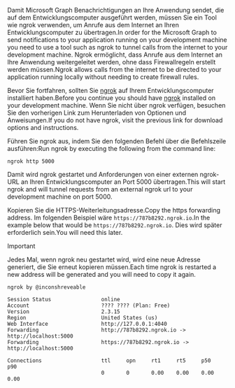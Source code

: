 <!-- markdownlint-disable MD002 MD041 -->

<span data-ttu-id="e32e7-101">Damit Microsoft Graph Benachrichtigungen an Ihre Anwendung sendet, die auf dem Entwicklungscomputer ausgeführt werden, müssen Sie ein Tool wie ngrok verwenden, um Anrufe aus dem Internet an Ihren Entwicklungscomputer zu übertragen.</span><span class="sxs-lookup"><span data-stu-id="e32e7-101">In order for the Microsoft Graph to send notifications to your application running on your development machine you need to use a tool such as ngrok to tunnel calls from the internet to your development machine.</span></span> <span data-ttu-id="e32e7-102">Ngrok ermöglicht, dass Anrufe aus dem Internet an Ihre Anwendung weitergeleitet werden, ohne dass Firewallregeln erstellt werden müssen.</span><span class="sxs-lookup"><span data-stu-id="e32e7-102">Ngrok allows calls from the internet to be directed to your application running locally without needing to create firewall rules.</span></span>

<span data-ttu-id="e32e7-103">Bevor Sie fortfahren, sollten Sie [ngrok](https://ngrok.com) auf Ihrem Entwicklungscomputer installiert haben.</span><span class="sxs-lookup"><span data-stu-id="e32e7-103">Before you continue you should have [ngrok](https://ngrok.com) installed on your development machine.</span></span> <span data-ttu-id="e32e7-104">Wenn Sie nicht über ngrok verfügen, besuchen Sie den vorherigen Link zum Herunterladen von Optionen und Anweisungen.</span><span class="sxs-lookup"><span data-stu-id="e32e7-104">If you do not have ngrok, visit the previous link for download options and instructions.</span></span>

<span data-ttu-id="e32e7-105">Führen Sie ngrok aus, indem Sie den folgenden Befehl über die Befehlszeile ausführen:</span><span class="sxs-lookup"><span data-stu-id="e32e7-105">Run ngrok by executing the following from the command line:</span></span>

```shell
ngrok http 5000
```

<span data-ttu-id="e32e7-106">Damit wird ngrok gestartet und Anforderungen von einer externen ngrok-URL an Ihren Entwicklungscomputer an Port 5000 übertragen.</span><span class="sxs-lookup"><span data-stu-id="e32e7-106">This will start ngrok and will tunnel requests from an external ngrok url to your development machine on port 5000.</span></span>

<span data-ttu-id="e32e7-107">Kopieren Sie die HTTPS-Weiterleitungsadresse.</span><span class="sxs-lookup"><span data-stu-id="e32e7-107">Copy the https forwarding address.</span></span> <span data-ttu-id="e32e7-108">Im folgenden Beispiel wäre `https://787b8292.ngrok.io`.</span><span class="sxs-lookup"><span data-stu-id="e32e7-108">In the example below that would be `https://787b8292.ngrok.io`.</span></span> <span data-ttu-id="e32e7-109">Dies wird später erforderlich sein.</span><span class="sxs-lookup"><span data-stu-id="e32e7-109">You will need this later.</span></span>

> [!IMPORTANT]
> <span data-ttu-id="e32e7-110">Jedes Mal, wenn ngrok neu gestartet wird, wird eine neue Adresse generiert, die Sie erneut kopieren müssen.</span><span class="sxs-lookup"><span data-stu-id="e32e7-110">Each time ngrok is restarted a new address will be generated and you will need to copy it again.</span></span>

```shell
ngrok by @inconshreveable

Session Status                online
Account                       ???? ???? (Plan: Free)
Version                       2.3.15
Region                        United States (us)
Web Interface                 http://127.0.0.1:4040
Forwarding                    http://787b8292.ngrok.io -> http://localhost:5000
Forwarding                    https://787b8292.ngrok.io -> http://localhost:5000

Connections                   ttl     opn     rt1     rt5     p50     p90
                              0       0       0.00    0.00    0.00    0.00
```
